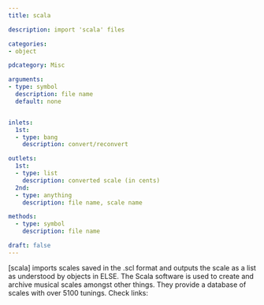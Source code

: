 ```yaml
---
title: scala

description: import 'scala' files

categories:
- object

pdcategory: Misc

arguments:
- type: symbol
  description: file name
  default: none


inlets:
  1st:
  - type: bang
    description: convert/reconvert

outlets:
  1st:
  - type: list
    description: converted scale (in cents)
  2nd:
  - type: anything
    description: file name, scale name

methods:
  - type: symbol
    description: file name

draft: false
---
```


[scala] imports scales saved in the .scl format and outputs the scale as a list as understood by objects in ELSE. The Scala software is used to create and archive musical scales amongst other things. They provide a database of scales with over 5100 tunings. Check links:

